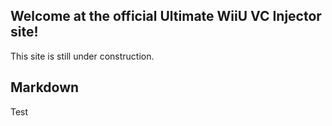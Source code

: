 ## Welcome at the official Ultimate WiiU VC Injector site!

This site is still under construction.

## Markdown
Test
